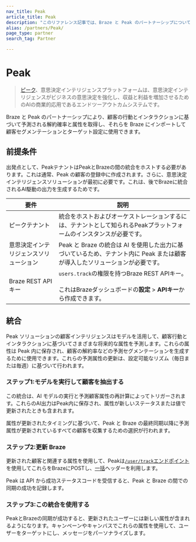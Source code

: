 ```yaml
---
nav_title: Peak
article_title: Peak
description: "このリファレンス記事では、Braze と Peak のパートナーシップについて説明します。この Peak は意思決定インテリジェンスプラットフォームであり、顧客の行動とインタラクションに基づいて予測される解約確率と属性を取得し、それらを Braze にインポートして顧客セグメンテーションとターゲット設定に使用できます。"
alias: /partners/Peak/
page_type: partner
search_tag: Partner

---
```


# Peak

> [ピーク](https://platform.peak.ai/)、意思決定インテリジェンスプラットフォームは、意思決定インテリジェンスがビジネスの意思決定を強化し、収益と利益を増加させるためのAIの商業的応用であるエンドツーアウトカムシステムです。

Braze と Peak のパートナーシップにより、顧客の行動とインタラクションに基づいて予測される解約確率と属性を取得し、それらを Braze にインポートして顧客セグメンテーションとターゲット設定に使用できます。 

## 前提条件

出発点として、PeakテナントはPeakとBrazeの間の統合をホストする必要があります。これは通常、Peak の顧客の登録中に作成されます。さらに、意思決定インテリジェンスソリューションが最初に必要です。これは、後でBrazeに統合されるAI駆動の出力を生成するためです。

| 要件 | 説明 |
| ----------- | ----------- |
| ピークテナント | 統合をホストおよびオーケストレーションするには、テナントとして知られるPeakプラットフォームのインスタンスが必要です。 |
| 意思決定インテリジェンスソリューション | Peak と Braze の統合は AI を使用した出力に基づいているため、テナント内に Peak または顧客が導入したソリューションが必要です。 |
| Braze REST API キー | `users.track`の権限を持つBraze REST APIキー。<br><br>これはBrazeダッシュボードの**設定** > **APIキー**から作成できます。 |

## 統合

Peak ソリューションの顧客インテリジェンスはモデルを活用して、顧客行動とインタラクションに基づいてさまざまな将来的な属性を予測します。これらの属性は Peak 内に保存され、顧客の解約率などの予測セグメンテーションを生成するために使用できます。これらの予測属性の更新は、設定可能なリズム（毎日または毎週）に基づいて行われます。

### ステップ1:モデルを実行して顧客を抽出する

この統合は、AI モデルの実行と予測顧客属性の再計算によってトリガーされます。これらのAI出力はPeak内に保存され、属性が新しいステータスまたは値で更新されたときも含まれます。

属性が更新されたタイミングに基づいて、Peak と Braze の最終同期以降に予測属性が更新されているすべての顧客を収集するための選択が行われます。

### ステップ2:更新 Braze

更新された顧客と関連する属性を使用して、Peakは[`/user/track`エンドポイント][1]を使用してこれらをBrazeにPOSTし、[一括]({{site.baseurl}}/api/endpoints/user_data/post_user_track/#making-bulk-updates)ヘッダーを利用します。

Peak は API から成功ステータスコードを受信すると、Peak と Braze の間での同期の成功を記録します。

### ステップ3:この統合を使用する

PeakとBrazeの同期が成功すると、更新されたユーザーには新しい属性が含まれるようになります。キャンペーンやキャンバスでこれらの属性を使用して、ユーザーをターゲットにし、メッセージをパーソナライズします。

[1]: {{site.baseurl}}/api/endpoints/user_data/post_user_track/